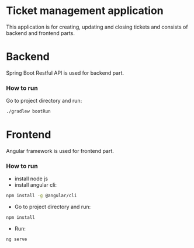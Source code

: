 # Ticket management application
This application is for creating, updating and closing tickets and consists of backend and frontend parts.
# Backend
Spring Boot Restful API is used for backend part.

### How to run
Go to project directory and run:
```sh
./gradlew bootRun
```

# Frontend
Angular framework is used for frontend part.

### How to run
* install node js
* install angular cli: 
```sh
npm install -g @angular/cli
```
* Go to project directory and run: 
```sh
npm install
```
* Run: 
```sh
ng serve
```


